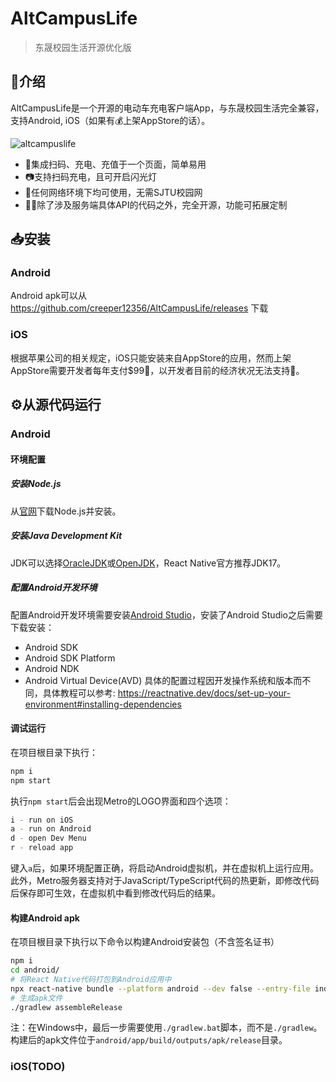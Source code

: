 # AltCampusLife 
> 东晟校园生活开源优化版

## 📝介绍
AltCampusLife是一个开源的电动车充电客户端App，与东晟校园生活完全兼容，支持Android, iOS（如果有💰上架AppStore的话）。

![altcampuslife](https://github.com/user-attachments/assets/e73f16d8-121c-4a3f-8c86-881eefa9469b)
- 🤗集成扫码、充电、充值于一个页面，简单易用
- 📷支持扫码充电，且可开启闪光灯
- 🛜任何网络环境下均可使用，无需SJTU校园网
- 👨‍💻除了涉及服务端具体API的代码之外，完全开源，功能可拓展定制


## 📥安装
### Android
Android apk可以从 https://github.com/creeper12356/AltCampusLife/releases 下载
### iOS
根据苹果公司的相关规定，iOS只能安装来自AppStore的应用，然而上架AppStore需要开发者每年支付$99🤑，以开发者目前的经济状况无法支持🥺。
## ⚙从源代码运行
### Android
#### 环境配置
##### 安装Node.js
从[官网](https://nodejs.org/en/download/package-manager)下载Node.js并安装。
##### 安装Java Development Kit
JDK可以选择[OracleJDK](https://www.oracle.com/in/java/technologies/downloads/)或[OpenJDK](https://openjdk.org/)，React Native官方推荐JDK17。
##### 配置Android开发环境
配置Android开发环境需要安装[Android Studio](https://developer.android.com/studio)，安装了Android Studio之后需要下载安装：
- Android SDK
- Android SDK Platform
- Android NDK
- Android Virtual Device(AVD)
具体的配置过程因开发操作系统和版本而不同，具体教程可以参考: https://reactnative.dev/docs/set-up-your-environment#installing-dependencies

#### 调试运行
在项目根目录下执行：
```sh
npm i
npm start
```
执行`npm start`后会出现Metro的LOGO界面和四个选项：
```sh
i - run on iOS
a - run on Android
d - open Dev Menu
r - reload app
```
键入`a`后，如果环境配置正确，将启动Android虚拟机，并在虚拟机上运行应用。此外，Metro服务器支持对于JavaScript/TypeScript代码的热更新，即修改代码后保存即可生效，在虚拟机中看到修改代码后的结果。

#### 构建Android apk 
在项目根目录下执行以下命令以构建Android安装包（不含签名证书）
```sh
npm i
cd android/
# 将React Native代码打包到Android应用中
npx react-native bundle --platform android --dev false --entry-file index.js --bundle-output android/app/src/main/assets/index.android.bundle --assets-dest android/app/src/main/res
# 生成apk文件
./gradlew assembleRelease 
```
注：在Windows中，最后一步需要使用`./gradlew.bat`脚本，而不是`./gradlew`。
构建后的apk文件位于`android/app/build/outputs/apk/release`目录。

### iOS(TODO)
